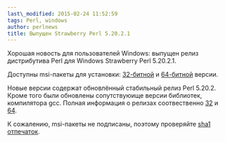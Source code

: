 ```yaml
---
last\_modified: 2015-02-24 11:52:59
tags: Perl, windows
author: perlnews
title: Выпущен Strawberry Perl 5.20.2.1
---
```


Хорошая новость для пользователей Windows: выпущен релиз дистрибутива Perl для
Windows Strawberry Perl 5.20.2.1.

Доступны msi-пакеты для установки:
[32-битной](http://strawberryperl.com/download/5.20.2.1/strawberry-perl-5.20.2.1-32bit.msi)
и
[64-битной](http://strawberryperl.com/download/5.20.2.1/strawberry-perl-5.20.2.1-64bit.msi)
версии.

Новые версии содержат обновлённый стабильный релиз Perl 5.20.2. Кроме того были
обновлены сопутствуюище версии библиотек, компилятора gcc. Полная информация о
релизах соотвественно
[32](http://strawberryperl.com/release-notes/5.20.2.1-32bit.html) и
[64](http://strawberryperl.com/release-notes/5.20.2.1-64bit.html).

К сожалению, msi-пакеты не подписаны, поэтому проверяйте [sha1
отпечаток](http://strawberryperl.com/releases.html).
